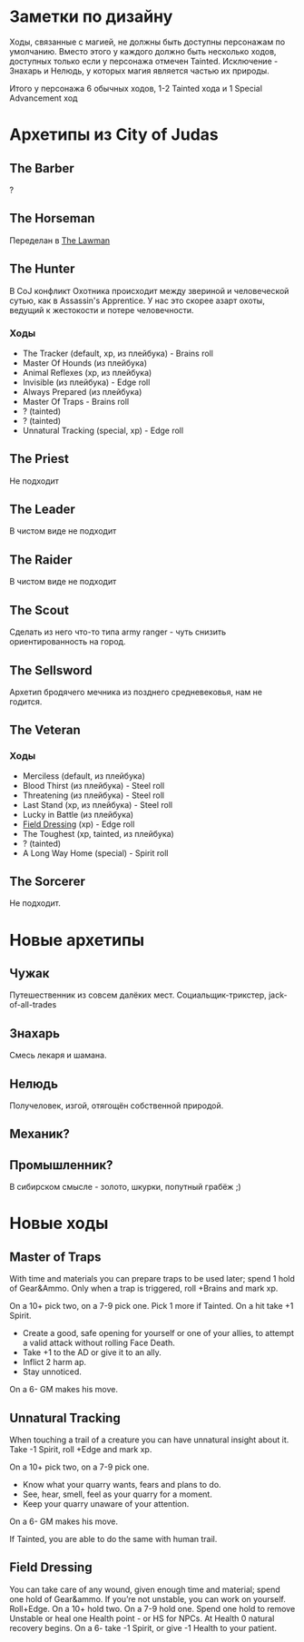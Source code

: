 # Заметки по дизайну

Ходы, связанные с магией, не должны быть доступны персонажам по умолчанию. Вместо этого у каждого должно быть несколько ходов, доступных только если у персонажа
отмечен Tainted. Исключение - Знахарь и Нелюдь, у которых магия является частью их природы.

Итого у персонажа 6 обычных ходов, 1-2 Tainted хода и 1 Special Advancement ход

# Архетипы из City of Judas

## The Barber
?

## The Horseman
Переделан в [The Lawman](playbooks/lawman.md)

## The Hunter
В CoJ конфликт Охотника происходит между звериной и человеческой сутью, как в Assassin's Apprentice. У нас это скорее азарт охоты, ведущий к жестокости и
потере человечности.

### Ходы

* The Tracker (default, xp, из плейбука) - Brains roll
* Master Of Hounds (из плейбука)
* Animal Reflexes (xp, из плейбука)
* Invisible (из плейбука) - Edge roll
* Always Prepared (из плейбука)
* Master Of Traps - Brains roll
* ? (tainted)
* ? (tainted)
* Unnatural Tracking (special, xp) - Edge roll


## The Priest
Не подходит

## The Leader
В чистом виде не подходит

## The Raider
В чистом виде не подходит

## The Scout
Сделать из него что-то типа army ranger - чуть снизить ориентированность на город.

## The Sellsword
Архетип бродячего мечника из позднего средневековья, нам не годится.

## The Veteran

### Ходы

* Merciless (default, из плейбука)
* Blood Thirst (из плейбука) - Steel roll
* Threatening (из плейбука) - Steel roll
* Last Stand (xp, из плейбука) - Steel roll
* Lucky in Battle (из плейбука)
* [Field Dressing](#field-dressing) (xp) - Edge roll
* The Toughest (xp, tainted, из плейбука)
* ? (tainted)
* A Long Way Home (special) - Spirit roll

## The Sorcerer
Не подходит.

# Новые архетипы

## Чужак
Путешественник из совсем далёких мест. Социальщик-трикстер, jack-of-all-trades

## Знахарь
Смесь лекаря и шамана.

## Нелюдь
Получеловек, изгой, отягощён собственной природой.

## Механик?

## Промышленник? 
В сибирском смысле - золото, шкурки, попутный грабёж ;)

# Новые ходы

## Master of Traps

With time and materials you can prepare traps to be used later; spend 1 hold of Gear&Ammo.
Only when a trap is triggered, roll +Brains and mark xp.

On a 10+ pick two, on a 7-9 pick one. Pick 1 more if Tainted. On a hit take +1 Spirit.

* Create a good, safe opening for yourself or one of your allies, to attempt a valid attack without rolling Face Death.
* Take +1 to the AD or give it to an ally.
* Inflict 2 harm ap.
* Stay unnoticed.

On a 6- GM makes his move.

## Unnatural Tracking

When touching a trail of a creature you can have unnatural insight about it. Take -1 Spirit, roll +Edge and mark xp.

On a 10+ pick two, on a 7-9 pick one.

* Know what your quarry wants, fears and plans to do.
* See, hear, smell, feel as your quarry for a moment.
* Keep your quarry unaware of your attention.

On a 6- GM makes his move. 

If Tainted, you are able to do the same with human trail.


## Field Dressing

You can take care of any wound, given enough time and material; spend one hold of Gear&ammo. If you’re not unstable, you can work
on yourself.
Roll+Edge. On a 10+ hold two. On a 7-9 hold one.
Spend one hold to remove Unstable or heal one Health point - or HS for NPCs. At Health 0 natural recovery begins.
On a 6- take -1 Spirit, or give -1 Health to your patient.